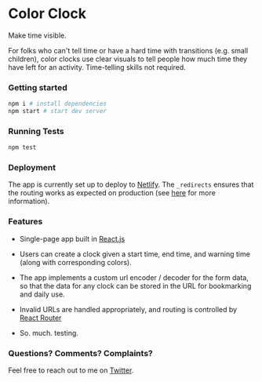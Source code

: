 # Color Clock

Make time visible.

For folks who can't tell time or have a hard time with transitions (e.g.
small children), color clocks use clear visuals to tell people how much
time they have left for an activity. Time-telling skills not required.

### Getting started

```sh
npm i # install dependencies
npm start # start dev server
```

### Running Tests

```sh
npm test
```

### Deployment

The app is currently set up to deploy to [Netlify](https://www.netlify.com/).
The `_redirects` ensures that the routing works as expected on production (see [here](https://www.netlify.com/blog/2019/01/16/redirect-rules-for-all-how-to-configure-redirects-for-your-static-site/) for more information).

### Features

- Single-page app built in [React.js](https://reactjs.org/)

- Users can create a clock given a start time, end time, and warning time (along with corresponding colors).

- The app implements a custom url encoder / decoder for the form data, so that
  the data for any clock can be stored in the URL for bookmarking and daily use.

- Invalid URLs are handled appropriately, and routing is controlled by [React Router](https://reactrouter.com/web/guides/quick-start)

- So. much. testing.

### Questions? Comments? Complaints?

Feel free to reach out to me on [Twitter](twitter.com/mmmaaatttttt).